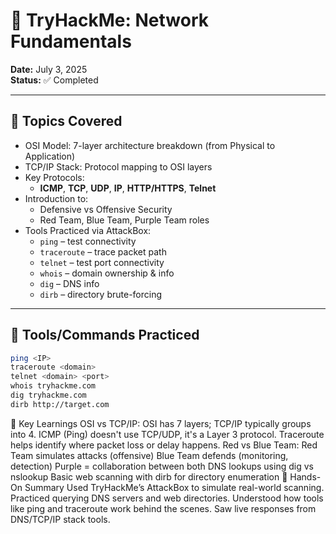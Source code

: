 # 🧠 TryHackMe: Network Fundamentals

**Date:** July 3, 2025  
**Status:** ✅ Completed

---

## 📌 Topics Covered

- OSI Model: 7-layer architecture breakdown (from Physical to Application)
- TCP/IP Stack: Protocol mapping to OSI layers
- Key Protocols:
  - **ICMP**, **TCP**, **UDP**, **IP**, **HTTP/HTTPS**, **Telnet**
- Introduction to:
  - Defensive vs Offensive Security
  - Red Team, Blue Team, Purple Team roles
- Tools Practiced via AttackBox:
  - `ping` – test connectivity
  - `traceroute` – trace packet path
  - `telnet` – test port connectivity
  - `whois` – domain ownership & info
  - `dig` – DNS info
  - `dirb` – directory brute-forcing

---

## 🔧 Tools/Commands Practiced

```bash
ping <IP>
traceroute <domain>
telnet <domain> <port>
whois tryhackme.com
dig tryhackme.com
dirb http://target.com
```
 🧠 Key Learnings
  OSI vs TCP/IP: OSI has 7 layers; TCP/IP typically groups into 4.
  ICMP (Ping) doesn't use TCP/UDP, it's a Layer 3 protocol.
  Traceroute helps identify where packet loss or delay happens.
  Red vs Blue Team:
    Red Team simulates attacks (offensive)
    Blue Team defends (monitoring, detection)
    Purple = collaboration between both
  DNS lookups using dig vs nslookup
  Basic web scanning with dirb for directory enumeration
🧪 Hands-On Summary
  Used TryHackMe’s AttackBox to simulate real-world scanning.
  Practiced querying DNS servers and web directories.
  Understood how tools like ping and traceroute work behind the scenes.
  Saw live responses from DNS/TCP/IP stack tools.
